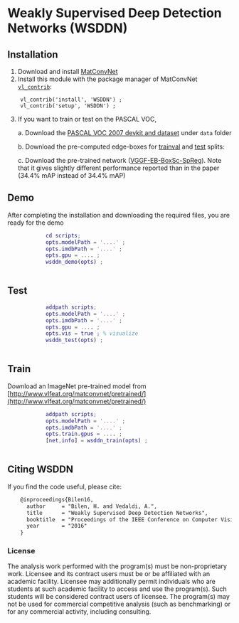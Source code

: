 # Weakly Supervised Deep Detection Networks (WSDDN)


## Installation
1. Download and install [MatConvNet](http://www.vlfeat.org/matconvnet/install/)
2. Install this module with the package manager of MatConvNet [`vl_contrib`](http://www.vlfeat.org/matconvnet/mfiles/vl_contrib/#notes):

```
    vl_contrib('install', 'WSDDN') ;
    vl_contrib('setup', 'WSDDN') ;
```

3. If you want to train or test on the PASCAL VOC,

    a.  Download the [PASCAL VOC 2007 devkit and dataset](http://host.robots.ox.ac.uk/pascal/VOC/) under `data` folder

    b.  Download the pre-computed edge-boxes for [trainval](http://groups.inf.ed.ac.uk/hbilen-data/data/WSDDN/EdgeBoxesVOC2007trainval.mat) and [test](http://groups.inf.ed.ac.uk/hbilen-data/WSDDN/EdgeBoxesVOC2007test.mat) splits:

    c. Download the pre-trained network ([VGGF-EB-BoxSc-SpReg](http://groups.inf.ed.ac.uk/hbilen-data/data/WSDDN/wsddn.mat)). Note that it gives slightly different performance reported than in the paper (34.4% mAP instead of 34.4% mAP)



## Demo

After completing the installation and downloading the required files, you are ready for the demo

```matlab
            cd scripts;
            opts.modelPath = '....' ;
            opts.imdbPath = '....' ;
            opts.gpu = .... ;
            wsddn_demo(opts) ;
                        
```

## Test

```matlab
            addpath scripts;
            opts.modelPath = '....' ;
            opts.imdbPath = '....' ;
            opts.gpu = .... ;
            opts.vis = true ; % visualize
            wsddn_test(opts) ;
                        
```

## Train

Download an ImageNet pre-trained model from [http://www.vlfeat.org/matconvnet/pretrained/](http://www.vlfeat.org/matconvnet/pretrained/)

```matlab
            addpath scripts;
            opts.modelPath = '....' ;
            opts.imdbPath = '....' ;
            opts.train.gpus = .... ;
            [net,info] = wsddn_train(opts) ;
                        
```

## Citing WSDDN
If you find the code useful, please cite:

```latex
    @inproceedings{Bilen16,
      author     = "Bilen, H. and Vedaldi, A.",
      title      = "Weakly Supervised Deep Detection Networks",
      booktitle  = "Proceedings of the IEEE Conference on Computer Vision and Pattern Recognition",
      year       = "2016"
    }
```


### License
The analysis work performed with the program(s) must be non-proprietary work. Licensee and its contract users must be or be affiliated with an academic facility. Licensee may additionally permit individuals who are students at such academic facility to access and use the program(s). Such students will be considered contract users of licensee. The program(s) may not be used for commercial competitive analysis (such as benchmarking) or for any commercial activity, including consulting.
